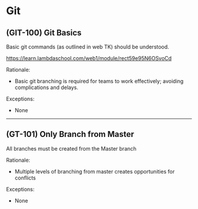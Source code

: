 # Git

## (GIT-100) Git Basics

Basic git commands (as outlined in web TK) should be understood.

https://learn.lambdaschool.com/web1/module/rect59e95N6OSvoCd

Rationale:

- Basic git branching is required for teams to work effectively; avoiding complications and delays.

Exceptions:

- None

---

## (GT-101) Only Branch from Master

All branches must be created from the Master branch

Rationale:

- Multiple levels of branching from master creates opportunities for conflicts

Exceptions:

- None
